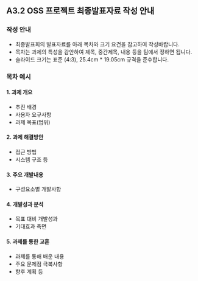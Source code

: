 ## A3.2 OSS 프로젝트 최종발표자료 작성 안내  

### 작성 안내  

- 최종발표회의 발표자료를 아래 목차와 크기 요건을 참고하여 작성바랍니다.  
- 목차는 과제의 특성을 감안하여 제목, 중간제목, 내용 등을 팀에서 정하면 됩니다.  
- 슬라이드 크기는 표준 (4:3), 25.4cm * 19.05cm 규격을 준수합니다.  
  
### 목차 예시  

#### 1. 과제 개요

- 추진 배경
- 사용자 요구사항
- 과제 목표(범위)  

#### 2. 과제 해결방안

- 접근 방법
- 시스템 구조 등

#### 3. 주요 개발내용  

- 구성요소별 개발사항

#### 4. 개발성과 분석

- 목표 대비 개발성과
- 기대효과 측면

#### 5. 과제를 통한 교훈

- 과제를 통해 배운 내용
- 주요 문제점 극복사항
- 향후 계획 등





